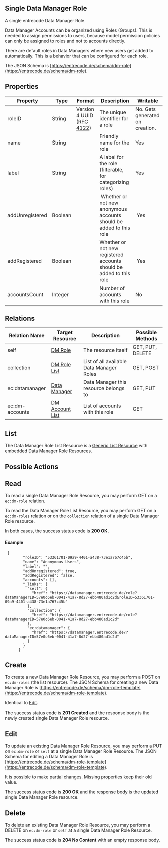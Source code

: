 ## Single Data Manager Role
A single entrecode Data Manager Role.

Data Manager Accounts can be organized using Roles (Groups). This is needed to assign permissions to users, because model permission policies can only be assigned to roles and not to accounts directly.

There are default roles in Data Managers where new users get added to automatically. This is a behavior that can be configured for each role.

The JSON Schema is [https://entrecode.de/schema/dm-role](https://entrecode.de/schema/dm-role).

## Properties

| Property | Type | Format | Description | Writable |
|----------|------|--------|-------------|----------|
|roleID| String | Version 4 UUID ([RFC 4122](http://tools.ietf.org/html/rfc4122))| The unique identifier for a role | No. Gets generated on creation. |
|name| String | | Friendly name for the role | Yes |
|label| String | | A label for the role (filterable, for categorizing roles) | Yes |
|addUnregistered| Boolean | | Whether or not new anonymous accounts should be added to this role | Yes |
|addRegistered | Boolean | | Whether or not new registered accounts should be added to this role | Yes |
|accountsCount | Integer | | Number of accounts with this role | No |

## Relations

| Relation Name | Target Resource | Description |Possible Methods |
|---------------|-----------------|-------------|-----------------|
| self          | [DM Role](#)| The resource itself | GET, PUT, DELETE |
| collection    | [DM Role List](#list)| List of all available Data Manager Roles | GET, POST |
| ec:datamanager| [Data Manager](./datamanager/) | Data Manager this resource belongs to | GET, PUT |
| ec:dm-accounts| [DM Account List](./dm-account#list)| List of accounts with this role | GET |

## List

The Data Manager Role List Resource is a [Generic List Resource](/#generic-list-resources) with embedded Data Manager Role Resources.

## Possible Actions

## Read

To read a single Data Manager Role Resource, you may perform GET on a `ec:dm-role` relation.

To read the Data Manager Role List Resource, you may perform GET on a `ec:dm-roles` relation or on the `collection` relation of a single Data Manager Role resource.

In both cases, the success status code is **200 OK.**


#### Example
```
 {
        "roleID": "53361701-09a9-4401-a438-73e1a767c45b",
        "name": "Anonymous Users",
        "label": "",
        "addUnregistered": true,
        "addRegistered": false,
        "accounts": [],
        "_links": {
          "self": {
            "href": "https://datamanager.entrecode.de/role?dataManagerID=57e0c6eb-0041-41a7-8d27-ebb480ad1c2d&roleID=53361701-09a9-4401-a438-73e1a767c45b"
          },
          "collection": {
            "href": "https://datamanager.entrecode.de/role?dataManagerID=57e0c6eb-0041-41a7-8d27-ebb480ad1c2d"
          },
          "ec:datamanager": {
            "href": "https://datamanager.entrecode.de/?dataManagerID=57e0c6eb-0041-41a7-8d27-ebb480ad1c2d"
          }
        }
      }
```


## Create

To create a new Data Manager Role Resource, you may perform a POST on `ec:dm-roles` (the list resource). The JSON Schema for creating a new Data Manager Role is [https://entrecode.de/schema/dm-role-template](https://entrecode.de/schema/dm-role-template). 

Identical to [Edit](#edit).

The success status code is **201 Created** and the response body is the newly created single Data Manager Role resource.


## Edit

To update an existing Data Manager Role Resource, you may perform a PUT on `ec:dm-role` or `self` at a single Data Manager Role Resource. The JSON Schema for editing a Data Manager Role is [https://entrecode.de/schema/dm-role-template](https://entrecode.de/schema/dm-role-template). 

It is possible to make partial changes. Missing properties keep their old value.

The success status code is **200 OK** and the response body is the updated single Data Manager Role resource.


## Delete

To delete an existing Data Manager Role Resource, you may perform a DELETE on `ec:dm-role` or `self` at a single Data Manager Role Resource. 

The success status code is **204 No Content** with an empty response body.

